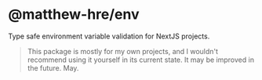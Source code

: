 # @matthew-hre/env

Type safe environment variable validation for NextJS projects.

> This package is mostly for my own projects, and I wouldn't recommend using it yourself in its current state. It may be improved in the future. May.
